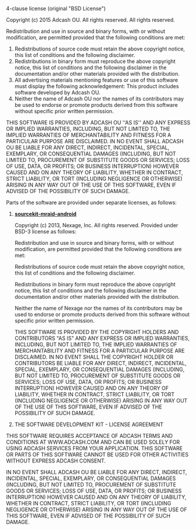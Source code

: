 4-clause license (original "BSD License")

Copyright (c) 2015 Adcash OU. All rights reserved.
All rights reserved.

Redistribution and use in source and binary forms, with or without
modification, are permitted provided that the following conditions are met:
1. Redistributions of source code must retain the above copyright
   notice, this list of conditions and the following disclaimer.
2. Redistributions in binary form must reproduce the above copyright
   notice, this list of conditions and the following disclaimer in the
   documentation and/or other materials provided with the distribution.
3. All advertising materials mentioning features or use of this software
   must display the following acknowledgement:
   This product includes software developed by Adcash OU.
4. Neither the name of Adcash OU nor the
   names of its contributors may be used to endorse or promote products
   derived from this software without specific prior written permission.

THIS SOFTWARE IS PROVIDED BY ADCASH OU ''AS IS'' AND ANY
EXPRESS OR IMPLIED WARRANTIES, INCLUDING, BUT NOT LIMITED TO, THE IMPLIED
WARRANTIES OF MERCHANTABILITY AND FITNESS FOR A PARTICULAR PURPOSE ARE
DISCLAIMED. IN NO EVENT SHALL ADCASH OU BE LIABLE FOR ANY
DIRECT, INDIRECT, INCIDENTAL, SPECIAL, EXEMPLARY, OR CONSEQUENTIAL DAMAGES
(INCLUDING, BUT NOT LIMITED TO, PROCUREMENT OF SUBSTITUTE GOODS OR SERVICES;
LOSS OF USE, DATA, OR PROFITS; OR BUSINESS INTERRUPTION) HOWEVER CAUSED AND
ON ANY THEORY OF LIABILITY, WHETHER IN CONTRACT, STRICT LIABILITY, OR TORT
(INCLUDING NEGLIGENCE OR OTHERWISE) ARISING IN ANY WAY OUT OF THE USE OF THIS
SOFTWARE, EVEN IF ADVISED OF THE POSSIBILITY OF SUCH DAMAGE.


Parts of the software are provided under separate licenses, as follows:

   1. [**sourcekit-mraid-android**](https://github.com/nexage/sourcekit-mraid-android)

	    Copyright (c) 2013, Nexage, Inc.
	    All rights reserved.
	    Provided under BSD-3 license as follows:

	    Redistribution and use in source and binary forms, with or without modification, are permitted provided that the following conditions are met:

	    Redistributions of source code must retain the above copyright notice, this list of conditions and the following disclaimer.

	    Redistributions in binary form must reproduce the above copyright notice, this list of conditions and the following disclaimer in the documentation and/or other materials provided with the distribution.

	    Neither the name of Nexage nor the names of its contributors may be used to endorse or promote products derived from this software without specific prior written permission.

	    THIS SOFTWARE IS PROVIDED BY THE COPYRIGHT HOLDERS AND CONTRIBUTORS "AS IS" AND ANY EXPRESS OR IMPLIED WARRANTIES, INCLUDING, BUT NOT LIMITED TO, THE IMPLIED WARRANTIES OF MERCHANTABILITY AND FITNESS FOR A PARTICULAR PURPOSE ARE DISCLAIMED. IN NO EVENT SHALL THE COPYRIGHT HOLDER OR CONTRIBUTORS BE LIABLE FOR ANY DIRECT, INDIRECT, INCIDENTAL, SPECIAL, EXEMPLARY, OR CONSEQUENTIAL DAMAGES (INCLUDING, BUT NOT LIMITED TO, PROCUREMENT OF SUBSTITUTE GOODS OR SERVICES; LOSS OF USE, DATA, OR PROFITS; OR BUSINESS INTERRUPTION) HOWEVER CAUSED AND ON ANY THEORY OF LIABILITY, WHETHER IN CONTRACT, STRICT LIABILITY, OR TORT (INCLUDING NEGLIGENCE OR OTHERWISE) ARISING IN ANY WAY OUT OF THE USE OF THIS SOFTWARE, EVEN IF ADVISED OF THE POSSIBILITY OF SUCH DAMAGE.

  2. THE SOFTWARE DEVELOPMENT KIT - LICENSE AGREEMENT

THIS SOFTWARE REQUIRES ACCEPTANCE OF ADCASH TERMS AND CONDITIONS AT WWW.ADCASH.COM AND CAN BE USED SOLELY FOR USING ADCASH SERVICES FROM YOUR APPLICATION.
THIS SOFTWARE OR PARTS OF THIS SOFTWARE CANNOT BE USED FOR OTHER ACTIVITIES WITHOUT EXPRESS ADCASH CONSENT.

IN NO EVENT SHALL ADCASH OU BE LIABLE FOR ANY DIRECT, INDIRECT, INCIDENTAL, SPECIAL, EXEMPLARY, OR CONSEQUENTIAL DAMAGES (INCLUDING, BUT NOT LIMITED TO, PROCUREMENT OF SUBSTITUTE GOODS OR SERVICES; LOSS OF USE, DATA, OR PROFITS; OR BUSINESS INTERRUPTION) HOWEVER CAUSED AND ON ANY THEORY OF LIABILITY, WHETHER IN CONTRACT, STRICT LIABILITY, OR TORT (INCLUDING NEGLIGENCE OR OTHERWISE) ARISING IN ANY WAY OUT OF THE USE OF THIS SOFTWARE, EVEN IF ADVISED OF THE POSSIBILITY OF SUCH DAMAGE.


